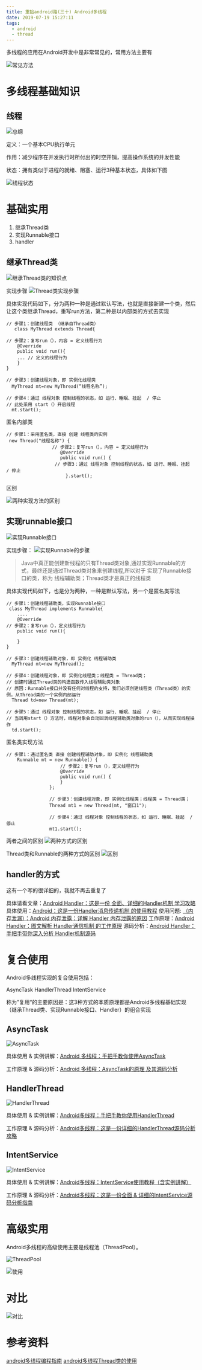 ```yaml
---
title: 重拾android路(三十) Android多线程
date: 2019-07-19 15:27:11
tags:
  - android
  - thread
---
```

多线程的应用在Android开发中是非常常见的，常用方法主要有
<!--more-->
![常见方法](/assets/thread/thread01.png)

# 多线程基础知识

## 线程

![总纲](/assets/thread/thread02.png)

定义：一个基本CPU执行单元

作用：减少程序在并发执行时所付出的时空开销，提高操作系统的并发性能

状态：拥有类似于进程的就绪、阻塞、运行3种基本状态，具体如下图

![线程状态](/assets/thread/thread03.png)

# 基础实用

1. 继承Thread类
2. 实现Runnable接口
3. handler

## 继承Thread类

![继承Thread类的知识点](/assets/thread/thread04.png)

实现步骤
![Thread类实现步骤](/assets/thread/thread05.png)

具体实现代码如下，分为两种一种是通过默认写法，也就是直接新建一个类，然后让这个类继承Thread，重写run方法，第二种是以内部类的方式去实现

```
// 步骤1：创建线程类 （继承自Thread类）
   class MyThread extends Thread{

// 步骤2：复写run（），内容 = 定义线程行为
    @Override
    public void run(){
    ... // 定义的线程行为
    }
}

// 步骤3：创建线程对象，即 实例化线程类
  MyThread mt=new MyThread(“线程名称”);

// 步骤4：通过 线程对象 控制线程的状态，如 运行、睡眠、挂起  / 停止
// 此处采用 start（）开启线程
  mt.start();
```
匿名内部类
```
// 步骤1：采用匿名类，直接 创建 线程类的实例
 new Thread("线程名称") {
                 // 步骤2：复写run（），内容 = 定义线程行为
                    @Override
                    public void run() {       
                  // 步骤3：通过 线程对象 控制线程的状态，如 运行、睡眠、挂起  / 停止   
                      }.start();
```

区别

![两种实现方法的区别](/assets/thread/thread06.png)

## 实现runnable接口

![实现Runnable接口](/assets/thread/thread07.png)

实现步骤：
![实现Runnable的步骤](/assets/thread/thread08.png)

> Java中真正能创建新线程的只有Thread类对象,通过实现Runnable的方式，最终还是通过Thread类对象来创建线程,所以对于 实现了Runnable接口的类，称为 线程辅助类；Thread类才是真正的线程类

具体实现代码如下，也是分为两种，一种是默认写法，另一个是匿名类写法

```
// 步骤1：创建线程辅助类，实现Runnable接口
 class MyThread implements Runnable{
    ....
    @Override
// 步骤2：复写run（），定义线程行为
    public void run(){

    }
}

// 步骤3：创建线程辅助对象，即 实例化 线程辅助类
  MyThread mt=new MyThread();

// 步骤4：创建线程对象，即 实例化线程类；线程类 = Thread类；
// 创建时通过Thread类的构造函数传入线程辅助类对象
// 原因：Runnable接口并没有任何对线程的支持，我们必须创建线程类（Thread类）的实例，从Thread类的一个实例内部运行
  Thread td=new Thread(mt);

// 步骤5：通过 线程对象 控制线程的状态，如 运行、睡眠、挂起  / 停止
// 当调用start（）方法时，线程对象会自动回调线程辅助类对象的run（），从而实现线程操作
  td.start();
```
匿名类实现方法
```
// 步骤1：通过匿名类 直接 创建线程辅助对象，即 实例化 线程辅助类
    Runnable mt = new Runnable() {
                    // 步骤2：复写run（），定义线程行为
                    @Override
                    public void run() {
                    }
                };

                // 步骤3：创建线程对象，即 实例化线程类；线程类 = Thread类；
                Thread mt1 = new Thread(mt, "窗口1");
           
                // 步骤4：通过 线程对象 控制线程的状态，如 运行、睡眠、挂起  / 停止
                mt1.start();
```

两者之间的区别
![两种方式的区别](/assets/thread/thread09.png)

Thread类和Runnable的两种方式的区别
![区别](/assets/thread/thread10.png)

## handler的方式

这有一个写的很详细的，我就不再去重复了

具体请看文章：[Android Handler：这是一份 全面、详细的Handler机制 学习攻略](https://www.jianshu.com/p/9fe944ee02f7)
具体使用：[Android：这是一份Handler消息传递机制 的使用教程](https://www.jianshu.com/p/e172a2d58905)
使用问题: [（内存泄漏）：Android 内存泄露：详解 Handler 内存泄露的原因](https://www.jianshu.com/p/ed9e15eff47a)
工作原理：[Android Handler：图文解析 Handler通信机制 的工作原理](https://www.jianshu.com/p/f0b23ee5a922)
源码分析：[Android Handler：手把手带你深入分析 Handler机制源码](https://www.jianshu.com/p/b4d745c7ff7a)

# 复合使用
Android多线程实现的复合使用包括：

AsyncTask
HandlerThread
IntentService

称为”复用“的主要原因是：这3种方式的本质原理都是Android多线程基础实现（继承Thread类、实现Runnable接口、Handler）的组合实现

## AsyncTask

![AsyncTask](/assets/thread/thread11.png)

具体使用 & 实例讲解：[Android 多线程：手把手教你使用AsyncTask](https://www.jianshu.com/p/ee1342fcf5e7)

工作原理 & 源码分析：[Android 多线程：AsyncTask的原理 及其源码分析](https://www.jianshu.com/p/37502bbbb25a)

## HandlerThread

![HandlerThread](/assets/thread/thread12.png)

具体使用 & 实例讲解：[Android多线程：手把手教你使用HandlerThread](https://www.jianshu.com/p/9c10beaa1c95)

工作原理 & 源码分析：[Android多线程：这是一份详细的HandlerThread源码分析攻略](https://www.jianshu.com/p/4a8dc2f50ae6)

## IntentService
![IntentService](/assets/thread/thread13.png)

具体使用 & 实例讲解：[Android多线程：IntentService使用教程（含实例讲解）](https://www.jianshu.com/p/af62781fefba)

工作原理 & 源码分析：[Android多线程：这是一份全面 & 详细的IntentService源码分析指南](https://www.jianshu.com/p/8a3c44a9173a)

# 高级实用

Android多线程的高级使用主要是线程池（ThreadPool）。

![ThreadPool](/assets/thread/thread14.png)

![使用](https://www.jianshu.com/p/0e4a5e70bf0e)

# 对比

![对比](/assets/thread/thread15.png)

# 参考资料
[android多线程编程指南](https://juejin.im/post/5d12c1c66fb9a07ee30e2821)
[android多线程Thread类的使用](https://www.jianshu.com/p/834f336855c4)